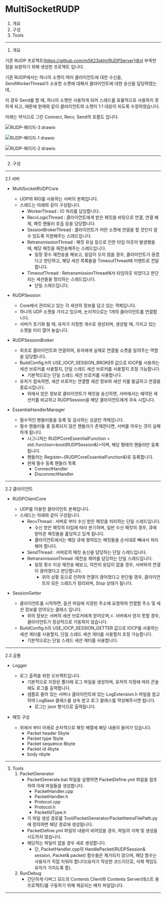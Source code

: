 # MultiSocketRUDP

1. 개요
2. 구성
3. Tools

---

1. 개요

기존 RUDP 프로젝트[https://github.com/m5623skhj/RUDPServer]에서 부족한 점을 보완하기 위해 생성한 프로젝트 입니다.

기존 RUDP에서는 하나의 소켓이 여러 클라이언트에 대한 수신을, SendWorkerThread가 소유한 소켓에 대해서 클라이언트에 대한 송신을 담당하였는데,

이 경우 Send를 할 때, 하나의 소켓만 사용하게 되어 스레드를 효율적으로 사용하지 못하게 되고, 때문에 현재와 같이 클라이언트와 소켓이 1:1 대응이 되도록 수정하였습니다.

아래는 약식으로 그린 Connect, Recv, Send의 흐름도 입니다.

![RUDP-페이지-3 drawio](https://github.com/user-attachments/assets/d7fefb55-c949-4fdd-9ba0-04cae1749b9b)

![RUDP-페이지-1 drawio](https://github.com/user-attachments/assets/8b7e2985-e021-4383-b9ec-8fe81e9061b5)

![RUDP-페이지-2 drawio](https://github.com/user-attachments/assets/913fd4c0-0655-4f3e-b290-2bb2662490c3)

---

2. 구성

---

2.1 서버

* MultiSocketRUDPCore
  * UDP와 RIO를 사용하는 서버의 본체입니다.
  * 스레드는 아래와 같이 구성됩니다.
    * WorkerThread : IO 처리를 담당합니다.
    * RecvLogicThread : 클라이언트에게 받은 패킷을 바탕으로 연결, 연결 해제, 패킷 핸들러 호출 등을 담당합니다.
    * SessionBrokerThread : 클라이언트가 어떤 소켓에 연결을 할 것인지 알 수 있도록 지원해주는 스레드입니다.
    * RetransmissionThread : 패킷 유실 등으로 인한 타임 아웃이 발생했을 때, 해당 패킷을 재전송해주는 스레드입니다.
      * 일정 횟수 재전송을 해보고, 응답이 오지 않을 경우, 클라이언트가 끊겼다고 판단하고, 해당 세션 목록들을 TimeoutThread에 이벤트로 전달합니다.
    * TimeoutThread : RetransmissionThread에서 타임아웃 되었다고 판단되는 세션들을 정리하는 스레드입니다.
      * 단일 스레드입니다.
  
* RUDPSession
  * Core에서 관리되고 있는 각 세션의 정보를 담고 있는 객체입니다.
  * 하나의 UDP 소켓을 가지고 있으며, 논리적으로는 1개의 클라이언트를 연결합니다.
  * 서버가 초기화 될 때, 유저가 지정한 개수로 생성되며, 생성될 때, 가지고 있는 소켓을 미리 열어 놓습니다.
  
* RUDPSessionBroker
  * 최초로 클라이언트와 연결하여, 유저에게 실제로 연결될 소켓을 알려주는 역할을 담당합니다.
  * BuildConfig.h의 USE_IOCP_SESSION_BROKER 값으로 IOCP를 사용하는 세션 브로커를 사용할지, 단일 스레드 세션 브로커를 사용할지 조정 가능합니다.
    * 기본적으로는 단일 스레드 세션 브로커를 사용합니다.
  * 유저가 접속하면, 세션 브로커는 연결할 세션 정보와 세션 키를 발급하고 연결을 종료시킵니다.
    * 위에서 얻은 정보로 클라이언트가 패킷을 송신하면, 서버에서는 예약된 세션키를 비교하고 RUDPSession을 해당 클라이언트에게 귀속 시킵니다.

* EssentialHandlerManager
  * 필수적인 핸들러들을 등록 및 검사하는 싱글턴 객체입니다.
  * 필수 핸들러들 중 등록되지 않은 핸들러가 존재한다면, 서버를 띄우는 것이 실패하게 됩니다.
    * 시그니쳐는 RUDPCoreEssentialFunction = std::function<bool(RUDPSession&)>이며, 해당 형태의 핸들러만 등록됩니다.
	* 핸들러는 Register~(RUDPCoreEssentialFunction&)로 등록합니다.
	* 현재 필수 등록 핸들러 목록
	  * ConnectHandler
	  * DisconnectHandler

---

2.2 클라이언트

* RUDPClientCore
	* UDP를 이용한 클라이언트 본체입니다.
	* 스레드는 아래와 같이 구성됩니다.
		* RecvThread : 서버로 부터 수신 받은 패킷을 처리하는 단일 스레드입니다.
			* 수신 받은 패킷의 타입에 따라 분기하며, 일반 수신 패킷의 경우, 큐에 받아온 패킷들을 홀딩하고 있게 됩니다.
			* 클라이언트에서는 해당 큐에 쌓여있는 패킷들을 순서대로 빼내서 처리해야 합니다.
		* SendThread : 서버로의 패킷 송신을 담당하는 단일 스레드입니다. 
		* RetransmissionThread :재전송 제어를 담당하는 단일 스레드입니다.
			* 일정 횟수 이상 재전송 해보고, 여전히 응답이 없을 경우, 서버와의 연결이 끊어졌다고 판단합니다.
     			* 위의 상황 등으로 인하여 연결이 끊어졌다고 판단될 경우, 클라이언트의 모든 스레드가 정리되며, Stop 상태가 됩니다.

* SessionGetter
	* 클라이언트를 시작하면, 옵션 파일에 지정된 주소에 요청하여 연결할 주소 및 세션 정보를 얻어오는 클래스 입니다.
		* 위의 정보는 서버의 세션 브로커에게 얻어오며,ㄷ 서버에서 얻지 못할 경우, 클라이언트가 정상적으로 가동하지 않습니다.
	* BuildConfig.h의 USE_IOCP_SESSION_GETTER 값으로 IOCP를 사용하는 세션 게터를 사용할지, 단일 스레드 세션 게터를 사용할지 조정 가능합니다.
		* 기본적으로는 단일 스레드 세션 게터를 사용합니다.

---

2.3 공통

* Logger
	* 로그 출력을 위한 오브젝트입니다.
		* 기본적으로 지정된 폴더에 로그 파일을 생성하며, 유저의 지정에 따라 콘솔에도 로그를 출력합니다.
		* 샘플로 들어 있는 서버나 클라이언트에 있는 LogExtension.h 파일을 참고하여 LogBase 클래스를 상속 받고 로그 클래스를 작성해주시면 됩니다.
			* 로그는 json 형식으로 출력됩니다.

* 패킷 구성
  * 위에서 부터 아래로 순차적으로 패킷 배열에 해당 내용이 들어가 있습니다.
    * Packet header 5byte
    * Packet type 1byte
    * Packet sequence 8byte
    * Packet id 4byte
    * body nbyte

---

3. Tools
   1. PacketGenerator
      * PacketGenerate.bat 파일을 실행하면 PacketDefine.yml 파일을 참조하여 아래 파일들을 생성합니다.
        * PacketHandler.cpp
        * PacketHandler.h
        * Protocol.cpp
        * Protocol.h
        * PacketIdType.h
      * 각 파일 생성 경로를 Tool/PacketGenerator/PacketItemsFilePath.py에 정의하면 해당 경로에 생성됩니다.
      * PacketDefine.yml 파일의 내용이 비어있을 경우, 파일의 삭제 및 생성을 시도하지 않습니다.
      * 해당하는 파일이 없을 경우 새로 생성합니다.
        * 단, PacketHandler.cpp의 HandlePacket(RUDPSession& session, Packet& packet) 함수들은 제거되지 않으며, 해당 함수는 사용자가 직접 지워야 합니다(유저가 작성한 코드이므로, 삭제 책임도 유저가 가지도록 함).
   2. RunDebug
      * 간단하게 디버그 모드의 Contents Client와 Contents Server(테스트 용 프로젝트)를 구동하기 위해 제공되는 배치 파일입니다. 

---
